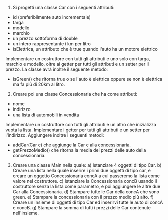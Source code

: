 1) Si progetti una classe Car con i seguenti attributi:
- id (preferibilmente auto incrementale)
- targa
- modello
- marchio
- un prezzo sottoforma di double
- un intero rappresentante i km per litro
- isElettrica, un attributo che è true quando l'auto ha un motore elettrico

Implementare un costruttore con tutti gli attributi e uno solo con targa, marchio e modello,
oltre ai getter per tutti gli attributi e un setter per il prezzo.
La classe avrà inoltre il seguente metodo:
- isGreen() che ritorna true o se l'auto è elettrica oppure se non è elettrica ma fa più di 20km
  al litro.

2) Creare poi una classe Concessionaria che ha come attributi:
- nome
- indirizzo
- una lista di automobili in vendita

Implementare un costruttore con tutti gli attributi e un altro che inizializza vuota la lista.
Implementare i getter per tutti gli attributi e un setter per l'indirizzo. Aggiungere inoltre i seguenti
metodi:
- addCar(Car c) che aggiunge la Car c alla concessionaria.
- getPrezzoMedio() che ritorna la media dei prezzi delle auto della concessionaria.

3) Creare una classe Main nella quale:
   a) Istanziare 4 oggetti di tipo Car.
   b) Creare una lista nella quale inserire i primi due oggetti di tipo car, e creare un oggetto Concessionaria
   concA a cui passeremo la lista come valore nel costruttore.
   c) Istanziare la Concessionaria concB usando il costruttore senza la lista come parametro, e poi aggiungere
   le altre due Car alla Concessionaria.
   d) Stampare tutte le Car della concA che sono green.
   e) Stampare la concessionaria con il prezzo medio più alto.
   f) Creare un insieme di oggetti di tipo Car ed inserirvi tutte le auto di concA e concB.
   g) Stampare la somma di tutti i prezzi delle Car contenute nell'insieme.